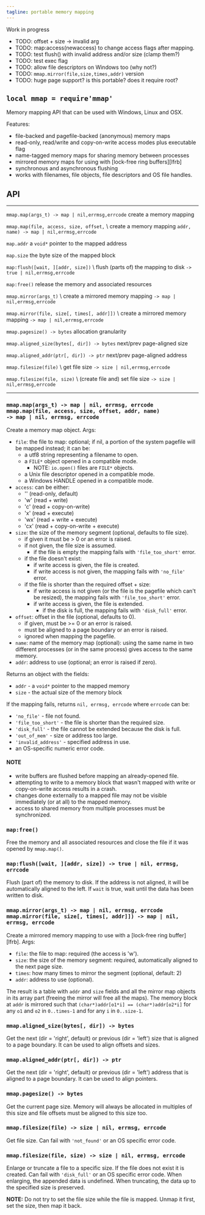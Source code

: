 ```yaml
---
tagline: portable memory mapping
---
```


<warn>Work in progress</warn>

* TODO: offset + size -> invalid arg
* TODO: map:access(newaccess) to change access flags after mapping.
* TODO: test flush() with invalid address and/or size (clamp them?)
* TODO: test exec flag
* TODO: allow file descriptors on Windows too (why not?)
* TODO: `mmap.mirror(file,size,times,addr)` version
* TODO: huge page support? is this portable? does it require root?

## `local mmap = require'mmap'`

Memory mapping API that can be used with Windows, Linux and OSX.

Features:

  * file-backed and pagefile-backed (anonymous) memory maps
  * read-only, read/write and copy-on-write access modes plus executable flag
  * name-tagged memory maps for sharing memory between processes
  * mirrored memory maps for using with [lock-free ring buffers][lfrb]
  * synchronous and asynchronous flushing
  * works with filenames, file objects, file descriptors and OS file handles.


## API

------------------------------------------------- --------------------------------------------
`mmap.map(args_t) -> map | nil,errmsg,errcode`    create a memory mapping

`mmap.map(file, access, size, offset,` \          create a memory mapping
`addr, name) -> map | nil,errmsg,errcode`

`map.addr`                                        a `void*` pointer to the mapped address

`map.size`                                        the byte size of the mapped block

`map:flush([wait, ][addr, size])` \               flush (parts of) the mapping to disk
`-> true | nil,errmsg,errcode`

`map:free()`                                      release the memory and associated resources

`mmap.mirror(args_t)` \                           create a mirrored memory mapping
`-> map | nil,errmsg,errcode`

`mmap.mirror(file, size[, times[, addr]])` \      create a mirrored memory mapping
`-> map | nil,errmsg,errcode`

`mmap.pagesize() -> bytes`                        allocation granularity

`mmap.aligned_size(bytes[, dir]) -> bytes`        next/prev page-aligned size

`mmap.aligned_addr(ptr[, dir]) -> ptr`            next/prev page-aligned address

`mmap.filesize(file)` \                           get file size
`-> size | nil,errmsg,errcode`

`mmap.filesize(file, size)` \                     (create file and) set file size
`-> size | nil,errmsg,errcode`
------------------------------------------------- --------------------------------------------

### `mmap.map(args_t) -> map | nil, errmsg, errcode` <br> `mmap.map(file, access, size, offset, addr, name)` <br> `-> map | nil, errmsg, errcode`

Create a memory map object. Args:

* `file`: the file to map: optional; if nil, a portion of the system pagefile
will be mapped instead; it can be:
	* a utf8 string representing a filename to open.
	* a `FILE*` object opened in a compatible mode.
		* NOTE: `io.open()` files are `FILE*` objects.
	* a Unix file descriptor opened in a compatible mode.
	* a Windows HANDLE opened in a compatible mode.
* `access`: can be either:
	* '' (read-only, default)
	* 'w' (read + write)
	* 'c' (read + copy-on-write)
	* 'x' (read + execute)
	* 'wx' (read + write + execute)
	* 'cx' (read + copy-on-write + execute)
* `size`: the size of the memory segment (optional, defaults to file size).
	* if given it must be > 0 or an error is raised.
	* if not given, the file size is assumed.
		* if the file is empty the mapping fails with `'file_too_short'` error.
	* if the file doesn't exist:
		* if write access is given, the file is created.
		* if write access is not given, the mapping fails with `'no_file'` error.
	* if the file is shorter than the required offset + size:
		* if write access is not given (or the file is the pagefile which
		can't be resized), the mapping fails with `'file_too_short'` error.
		* if write access is given, the file is extended.
			* if the disk is full, the mapping fails with `'disk_full'` error.
* `offset`: offset in the file (optional, defaults to 0).
	* if given, must be >= 0 or an error is raised.
	* must be aligned to a page boundary or an error is raised.
	* ignored when mapping the pagefile.
* `name`: name of the memory map (optional): using the same name in two
different processes (or in the same process) gives access to the same memory.
* `addr`: address to use (optional; an error is raised if zero).

Returns an object with the fields:

* `addr` - a `void*` pointer to the mapped memory
* `size` - the actual size of the memory block

If the mapping fails, returns `nil, errmsg, errcode` where `errcode` can be:

* `'no_file'` - file not found.
* `'file_too_short'` - the file is shorter than the required size.
* `'disk_full'` - the file cannot be extended because the disk is full.
* `'out_of_mem'` - size or address too large.
* `'invalid_address'` - specified address in use.
* an OS-specific numeric error code.

#### NOTE

* write buffers are flushed before mapping an already-opened file.
* attempting to write to a memory block that wasn't mapped with write
or copy-on-write access results in a crash.
* changes done externally to a mapped file may not be visible immediately
(or at all) to the mapped memory.
* access to shared memory from multiple processes must be synchronized.


### `map:free()`

Free the memory and all associated resources and close the file
if it was opened by `mmap.map()`.


### `map:flush([wait, ][addr, size]) -> true | nil, errmsg, errcode`

Flush (part of) the memory to disk. If the address is not aligned,
it will be automatically aligned to the left. If `wait` is true,
wait until the data has been written to disk.


### `mmap.mirror(args_t) -> map | nil, errmsg, errcode` <br> `mmap.mirror(file, size[, times[, addr]]) -> map | nil, errmsg, errcode`

Create a mirrored memory mapping to use with a [lock-free ring buffer][lfrb].
Args:

* `file`: the file to map: required (the access is 'w').
* `size`: the size of the memory segment: required, automatically aligned
to the next page size.
* `times`: how many times to mirror the segment (optional, default: 2)
* `addr`: address to use (optional).

The result is a table with `addr` and `size` fields and all the mirror map
objects in its array part (freeing the mirror will free all the maps).
The memory block at `addr` is mirrored such that
`(char*)addr[o1*i] == (char*)addr[o2*i]` for any `o1` and `o2` in
`0..times-1` and for any `i` in `0..size-1`.


### `mmap.aligned_size(bytes[, dir]) -> bytes`

Get the next (dir = 'right', default) or previous (dir = 'left') size that is
aligned to a page boundary. It can be used to align offsets and sizes.


### `mmap.aligned_addr(ptr[, dir]) -> ptr`

Get the next (dir = 'right', default) or previous (dir = 'left') address that
is aligned to a page boundary. It can be used to align pointers.


### `mmap.pagesize() -> bytes`

Get the current page size. Memory will always be allocated in multiples
of this size and file offsets must be aligned to this size too.


### `mmap.filesize(file) -> size | nil, errmsg, errcode`

Get file size. Can fail with `'not_found'` or an OS specific error code.


### `mmap.filesize(file, size) -> size | nil, errmsg, errcode`

Enlarge or truncate a file to a specific size. If the file does not exist
it is created. Can fail with `'disk_full'` or an OS specific error code.
When enlarging, the appended data is undefined. When truncating, the data
up to the specified size is preserved.

__NOTE:__ Do not try to set the file size while the file is mapped.
Unmap it first, set the size, then map it back.
